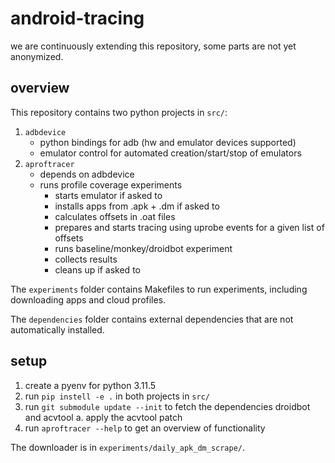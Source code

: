 # android-tracing

we are continuously extending this repository, some parts are not yet anonymized.

## overview

This repository contains two python projects in `src/`: 

1. `adbdevice`
    - python bindings for adb (hw and emulator devices supported)
    - emulator control for automated creation/start/stop of emulators
2. `aproftracer`
    - depends on adbdevice
    - runs profile coverage experiments
        - starts emulator if asked to
        - installs apps from .apk + .dm if asked to
        - calculates offsets in .oat files
        - prepares and starts tracing using uprobe events for a given list of offsets
        - runs baseline/monkey/droidbot experiment
        - collects results
        - cleans up if asked to

The `experiments` folder contains Makefiles to run experiments, including downloading apps and cloud profiles. 

The `dependencies` folder contains external dependencies that are not automatically installed.

## setup

1. create a pyenv for python 3.11.5
2. run `pip instell -e .` in both projects in `src/`
3. run `git submodule update --init` to fetch the dependencies droidbot and acvtool
    a. apply the acvtool patch
4. run `aproftracer --help` to get an overview of functionality

The downloader is in `experiments/daily_apk_dm_scrape/`.
